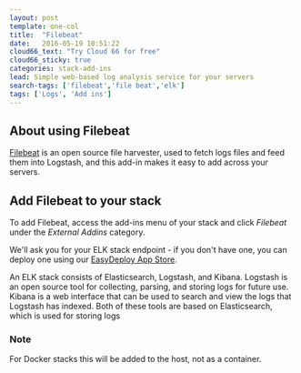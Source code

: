 ```yaml
---
layout: post
template: one-col
title:  "Filebeat"
date:   2016-05-19 10:51:22
cloud66_text: "Try Cloud 66 for free"
cloud66_sticky: true
categories: stack-add-ins
lead: Simple web-based log analysis service for your servers
search-tags: ['filebeat','file beat','elk']
tags: ['Logs', 'Add ins']
---
```


## About using Filebeat
[Filebeat](https://www.elastic.co/products/beats/filebeat) is an open source file harvester, used to fetch logs files and feed them into Logstash, and this add-in makes it easy to add across your servers.

## Add Filebeat to your stack
To add Filebeat, access the add-ins menu of your stack and click _Filebeat_ under the _External Addins_ category.

We'll ask you for your ELK stack endpoint - if you don't have one, you can deploy one using our [EasyDeploy App Store](/deployment/easydeploy-repositories).

An ELK stack consists of Elasticsearch, Logstash, and Kibana. Logstash is an open source tool for collecting, parsing, and storing logs for future use. Kibana is a web interface that can be used to search and view the logs that Logstash has indexed. Both of these tools are based on Elasticsearch, which is used for storing logs

<div class="notice notice-danger">
	<h3>Note</h3>
	<p>For Docker stacks this will be added to the host, not as a container.</p>
</div>
